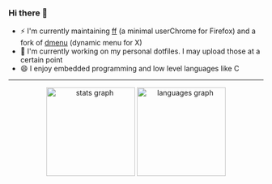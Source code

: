 ### Hi there 👋

- ⚡ I'm currently maintaining [ff](https://github.com/8bitmcu/ff) (a minimal userChrome for Firefox) and a fork of [dmenu](https://github.com/8bitmcu/dmenu) (dynamic menu for X)
- 🔭 I'm currently working on my personal dotfiles. I may upload those at a certain point
- 😄 I enjoy embedded programming and low level languages like C

***

<div align="center">
  <img src="https://github-readme-stats.vercel.app/api?username=8bitmcu&hide_title=false&hide_rank=false&show_icons=true&include_all_commits=true&count_private=true&disable_animations=false&theme=dracula&locale=en&hide_border=false" height="175" alt="stats graph"  />
  <img src="https://github-readme-stats.vercel.app/api/top-langs?username=8bitmcu&locale=en&hide_title=false&layout=compact&card_width=320&langs_count=5&theme=dracula&hide_border=false" height="175" alt="languages graph"  />
</div>


<!--
**8bitmcu/8bitmcu** is a ✨ _special_ ✨ repository because its `README.md` (this file) appears on your GitHub profile.

Here are some ideas to get you started:

- 🔭 I’m currently working on ...
- 🌱 I’m currently learning ...
- 👯 I’m looking to collaborate on ...
- 🤔 I’m looking for help with ...
- 💬 Ask me about ...
- 📫 How to reach me: ...
- 😄 Pronouns: ...
- ⚡ Fun fact: ...
-->
